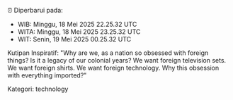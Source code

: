 ⏰ Diperbarui pada:
- WIB: Minggu, 18 Mei 2025 22.25.32 UTC
- WITA: Minggu, 18 Mei 2025 23.25.32 UTC
- WIT: Senin, 19 Mei 2025 00.25.32 UTC

Kutipan Inspiratif:
"Why are we, as a nation so obsessed with foreign things? Is it a legacy of our colonial years? We want foreign television sets. We want foreign shirts. We want foreign technology. Why this obsession with everything imported?"


Kategori: technology

